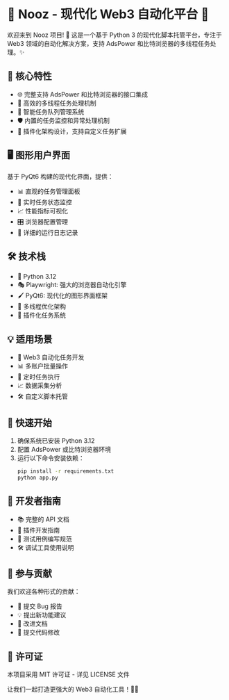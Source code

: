 # 🌟 Nooz - 现代化 Web3 自动化平台 🚀

欢迎来到 Nooz 项目! 🎉 这是一个基于 Python 3 的现代化脚本托管平台，专注于 Web3 领域的自动化解决方案，支持 AdsPower 和比特浏览器的多线程任务处理。✨

## 🎯 核心特性

- 🌐 完整支持 AdsPower 和比特浏览器的接口集成
- 🚀 高效的多线程任务处理机制
- 🔄 智能任务队列管理系统
- 🛡️ 内置的任务监控和异常处理机制
- 🔌 插件化架构设计，支持自定义任务扩展

## 🖥️ 图形用户界面

基于 PyQt6 构建的现代化界面，提供：

- 📊 直观的任务管理面板
- 🔄 实时任务状态监控
- 📈 性能指标可视化
- 🎛️ 浏览器配置管理
- 📝 详细的运行日志记录

## 🛠️ 技术栈

- 🐍 Python 3.12
- 🎭 Playwright: 强大的浏览器自动化引擎
- 🖌️ PyQt6: 现代化的图形界面框架
- 🔄 多线程优化架构
- 🔌 插件化任务系统

## 💡 适用场景

- 🤖 Web3 自动化任务开发
- 📊 多账户批量操作
- 🔄 定时任务执行
- 📈 数据采集分析
- 🛠️ 自定义脚本托管

## 📖 快速开始

1. 确保系统已安装 Python 3.12
2. 配置 AdsPower 或比特浏览器环境
3. 运行以下命令安装依赖：
   ```bash
   pip install -r requirements.txt
   python app.py
   ```
## 🔧 开发者指南
- 📚 完整的 API 文档
- 🔌 插件开发指南
- 🧪 测试用例编写规范
- 🛠️ 调试工具使用说明
## 🤝 参与贡献
我们欢迎各种形式的贡献：

- 🐛 提交 Bug 报告
- 💡 提出新功能建议
- 📝 改进文档
- 🔧 提交代码修改
## 📄 许可证
本项目采用 MIT 许可证 - 详见 LICENSE 文件

让我们一起打造更强大的 Web3 自动化工具！🚀✨